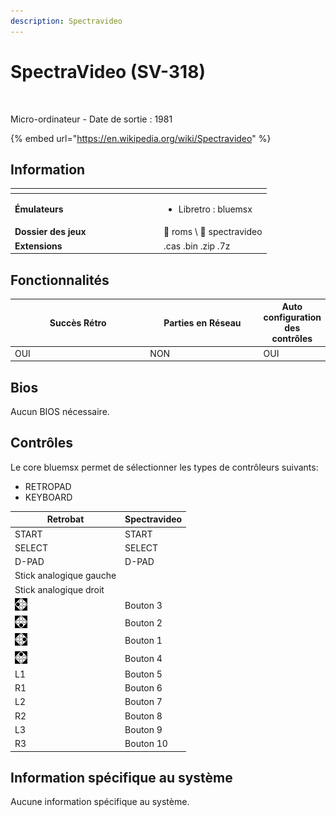 ```yaml
---
description: Spectravideo
---
```


# SpectraVideo (SV-318)

<div align="left">

<figure><picture><source srcset="https://raw.githubusercontent.com/fabricecaruso/es-theme-carbon/91d85c7849cc550b0cac4e75cb8e0923d3b61b5e/art/logos/spectravideo-w.svg" media="(prefers-color-scheme: dark)"><img src="https://i.imgur.com/v1P1Ezx.png" alt=""></picture><figcaption></figcaption></figure>

</div>

Micro-ordinateur - Date de sortie : 1981

{% embed url="https://en.wikipedia.org/wiki/Spectravideo" %}

## Information

<table data-header-hidden><thead><tr><th width="224"></th><th></th></tr></thead><tbody><tr><td><strong>Émulateurs</strong></td><td><ul><li>Libretro : bluemsx</li></ul></td></tr><tr><td><strong>Dossier des jeux</strong></td><td><span data-gb-custom-inline data-tag="emoji" data-code="1f4c2">📂</span> roms \ <span data-gb-custom-inline data-tag="emoji" data-code="1f4c2">📂</span> spectravideo</td></tr><tr><td><strong>Extensions</strong></td><td>.cas .bin .zip .7z</td></tr></tbody></table>

## Fonctionnalités

<table><thead><tr><th width="245">Succès Rétro</th><th width="200">Parties en Réseau</th><th>Auto configuration des contrôles</th></tr></thead><tbody><tr><td>OUI</td><td>NON</td><td>OUI</td></tr></tbody></table>

## Bios

Aucun BIOS nécessaire.

## Contrôles

Le core bluemsx permet de sélectionner les types de contrôleurs suivants:

* RETROPAD
* KEYBOARD

| Retrobat                                       | Spectravideo |
| ---------------------------------------------- | ------------ |
| START                                          | START        |
| SELECT                                         | SELECT       |
| D-PAD                                          | D-PAD        |
| Stick analogique gauche                        |              |
| Stick analogique droit                         |              |
| ![](<../../../.gitbook/assets/image (33).png>) | Bouton 3     |
| ![](<../../../.gitbook/assets/image (20).png>) | Bouton 2     |
| ![](<../../../.gitbook/assets/image (7).png>)  | Bouton 1     |
| ![](<../../../.gitbook/assets/image (35).png>) | Bouton 4     |
| L1                                             | Bouton 5     |
| R1                                             | Bouton 6     |
| L2                                             | Bouton 7     |
| R2                                             | Bouton 8     |
| L3                                             | Bouton 9     |
| R3                                             | Bouton 10    |

## Information spécifique au système

Aucune information spécifique au système.
